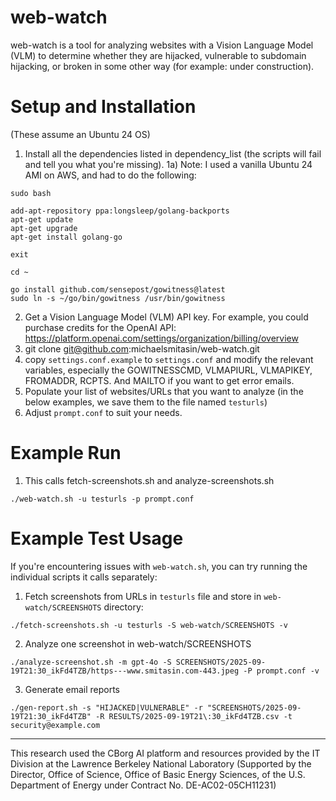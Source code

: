 # web-watch

web-watch is a tool for analyzing websites with a Vision Language Model (VLM) to determine whether they are hijacked, vulnerable to subdomain hijacking, or broken in some other way (for example: under construction).

# Setup and Installation
(These assume an Ubuntu 24 OS)

1) Install all the dependencies listed in dependency_list (the scripts will fail and tell you what you're missing).
1a) Note: I used a vanilla Ubuntu 24 AMI on AWS, and had to do the following:
```
sudo bash

add-apt-repository ppa:longsleep/golang-backports
apt-get update
apt-get upgrade
apt-get install golang-go

exit

cd ~

go install github.com/sensepost/gowitness@latest
sudo ln -s ~/go/bin/gowitness /usr/bin/gowitness
```
2) Get a Vision Language Model (VLM) API key. For example, you could purchase credits for the OpenAI API: https://platform.openai.com/settings/organization/billing/overview
3) git clone git@github.com:michaelsmitasin/web-watch.git
4) copy `settings.conf.example` to `settings.conf` and modify the relevant variables, especially the GOWITNESSCMD, VLMAPIURL, VLMAPIKEY, FROMADDR, RCPTS. And MAILTO if you want to get error emails.
5) Populate your list of websites/URLs that you want to analyze (in the below examples, we save them to the file named `testurls`)
6) Adjust `prompt.conf` to suit your needs.

# Example Run

1) This calls fetch-screenshots.sh and analyze-screenshots.sh

```
./web-watch.sh -u testurls -p prompt.conf
```

# Example Test Usage
If you're encountering issues with `web-watch.sh`, you can try running the individual scripts it calls separately:

1) Fetch screenshots from URLs in `testurls` file and store in `web-watch/SCREENSHOTS` directory:
```
./fetch-screenshots.sh -u testurls -S web-watch/SCREENSHOTS -v
```
2) Analyze one screenshot in web-watch/SCREENSHOTS
```
./analyze-screenshot.sh -m gpt-4o -S SCREENSHOTS/2025-09-19T21:30_ikFd4TZB/https---www.smitasin.com-443.jpeg -P prompt.conf -v
```
3) Generate email reports
```
./gen-report.sh -s "HIJACKED|VULNERABLE" -r "SCREENSHOTS/2025-09-19T21:30_ikFd4TZB" -R RESULTS/2025-09-19T21\:30_ikFd4TZB.csv -t security@example.com
```

---

This research used the CBorg AI platform and resources provided by the IT Division at the Lawrence Berkeley National Laboratory (Supported by the Director, Office of Science, Office of Basic Energy Sciences, of the U.S. Department of Energy under Contract No. DE-AC02-05CH11231)

